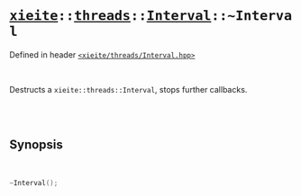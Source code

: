 # [`xieite`](../../../README.md)`::`[`threads`](../../../docs/threads.md)`::`[`Interval`](../../../docs/threads/Interval.md)`::~Interval`
Defined in header [`<xieite/threads/Interval.hpp>`](../../../include/xieite/threads/Interval.hpp)

<br/>

Destructs a `xieite::threads::Interval`, stops further callbacks.

<br/><br/>

## Synopsis

<br/>

```cpp
~Interval();
```
